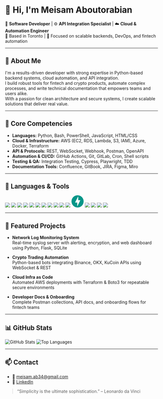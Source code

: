 # 👋 Hi, I'm Meisam Aboutorabian

🚀 **Software Developer** | ⚙️ **API Integration Specialist** | ☁️ **Cloud & Automation Engineer**  
📍 Based in Toronto | 🎯 Focused on scalable backends, DevOps, and fintech automation

---

## 🧠 About Me

I'm a results-driven developer with strong expertise in Python-based backend systems, cloud automation, and API integration.  
I build robust tools for fintech and crypto products, automate complex processes, and write technical documentation that empowers teams and users alike.  
With a passion for clean architecture and secure systems, I create scalable solutions that deliver real value.

---

## 🧰 Core Competencies

- **Languages:** Python, Bash, PowerShell, JavaScript, HTML/CSS  
- **Cloud & Infrastructure:** AWS (EC2, RDS, Lambda, S3, IAM), Azure, Docker, Terraform  
- **API & Protocols:** REST, WebSocket, Webhook, Postman, OpenAPI  
- **Automation & CI/CD:** GitHub Actions, Git, GitLab, Cron, Shell scripts  
- **Testing & QA:** Integration Testing, Cypress, Playwright, TDD  
- **Documentation Tools:** Confluence, GitBook, JIRA, Figma, Miro  

---

## 🧰 Languages & Tools

<p align="left">
  <!-- Languages -->
  <img src="https://cdn.jsdelivr.net/gh/devicons/devicon/icons/python/python-original.svg" height="40" />
  <img src="https://cdn.jsdelivr.net/gh/devicons/devicon/icons/javascript/javascript-original.svg" height="40" />
  <img src="https://cdn.jsdelivr.net/gh/devicons/devicon/icons/bash/bash-original.svg" height="40" />
  <img src="https://cdn.jsdelivr.net/gh/devicons/devicon/icons/powershell/powershell-original.svg" height="40" />
  <img src="https://cdn.jsdelivr.net/gh/devicons/devicon/icons/html5/html5-original.svg" height="40" />
  <img src="https://cdn.jsdelivr.net/gh/devicons/devicon/icons/css3/css3-original.svg" height="40" />

  <!-- Cloud & Infra -->
  <img src="https://cdn.jsdelivr.net/gh/devicons/devicon/icons/amazonwebservices/amazonwebservices-original-wordmark.svg" height="40" />
  <img src="https://cdn.jsdelivr.net/gh/devicons/devicon/icons/azure/azure-original.svg" height="40" />
  <img src="https://cdn.jsdelivr.net/gh/devicons/devicon/icons/docker/docker-original.svg" height="40" />
  <img src="https://cdn.jsdelivr.net/gh/devicons/devicon/icons/terraform/terraform-original.svg" height="40" />

  <!-- Backend -->
  <img src="https://cdn.jsdelivr.net/gh/devicons/devicon/icons/flask/flask-original-wordmark.svg" height="40" />
  <img src="https://raw.githubusercontent.com/devicons/devicon/master/icons/fastapi/fastapi-original.svg" height="40" />

  <!-- Version Control -->
  <img src="https://cdn.jsdelivr.net/gh/devicons/devicon/icons/git/git-original.svg" height="40" />
  <img src="https://cdn.jsdelivr.net/gh/devicons/devicon/icons/gitlab/gitlab-original.svg" height="40" />

  <!-- Docs & UI -->
  <img src="https://cdn.jsdelivr.net/gh/devicons/devicon/icons/jira/jira-original-wordmark.svg" height="40" />
  <img src="https://cdn.jsdelivr.net/gh/devicons/devicon/icons/figma/figma-original.svg" height="40" />
</p>

---

## 📁 Featured Projects

- **Network Log Monitoring System**  
  Real-time syslog server with alerting, encryption, and web dashboard using Python, Flask, SQLite

- **Crypto Trading Automation**  
  Python-based bots integrating Binance, OKX, KuCoin APIs using WebSocket & REST

- **Cloud Infra as Code**  
  Automated AWS deployments with Terraform & Boto3 for repeatable secure environments

- **Developer Docs & Onboarding**  
  Complete Postman collections, API docs, and onboarding flows for fintech teams

---

## 📊 GitHub Stats

![GitHub Stats](https://github-readme-stats.vercel.app/api?username=meisamab&show_icons=true&theme=github_dark&count_private=true)
![Top Languages](https://github-readme-stats.vercel.app/api/top-langs/?username=meisamab&layout=compact&theme=github_dark)

---

## 📫 Contact

- 📧 meisam.ab34@gmail.com  
- 🔗 [LinkedIn](https://www.linkedin.com/in/meisamab)

> “Simplicity is the ultimate sophistication.” – Leonardo da Vinci
